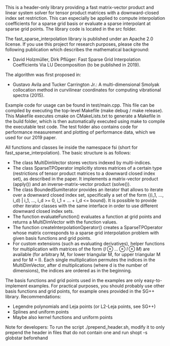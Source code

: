 This is a header-only library providing a fast matrix-vector product and linear system solver for tensor product matrices with a downward-closed index set restriction. This can especially be applied to compute interpolation coefficients for a sparse grid basis or evaluate a sparse interpolant at sparse grid points. The library code is located in the src folder.

The fast_sparse_interpolation library is published under an Apache 2.0 license. If you use this project for research purposes, please cite the following publication which describes the mathematical background:
- David Holzmüller, Dirk Pflüger: Fast Sparse Grid Interpolation Coefficients Via LU Decomposition (to be published in 2019).

The algorithm was first proposed in:
- Gustavo Avila and Tucker Carrington Jr.: A multi-dimensional Smolyak collocation method in curvilinear coordinates for computing vibrational spectra (2015).

Example code for usage can be found in test/main.cpp. This file can be compiled by executing the top-level Makefile (make debug / make release). This Makefile executes cmake on CMakeLists.txt to generate a Makefile in the build folder, which is then automatically executed using make to compile the executable test code. The test folder also contains code for performance measurement and plotting of performance data, which we used for our 2019 paper.

All functions and classes lie inside the namespace fsi (short for fast_sparse_interpolation). The basic structure is as follows:
- The class MultiDimVector<IteratorType> stores vectors indexed by multi-indices.
- The class SparseTPOperator<IteratorType> implicitly stores matrices of a certain type (restrictions of tensor product matrices to a downward closed index set), as described in the paper. It implements a matrix-vector product (apply()) and an inverse-matrix-vector product (solve()).
- The class BoundedSumIterator provides an iterator that allows to iterate over a downward closed index set, specifically a set of the form {(i_1, ..., i_d) | i_1, ..., i_d >= 0, i_1 + ... + i_d <= bound}. It is possible to provide other iterator classes with the same interface in order to use different downward closed index sets.
- The function evaluateFunction() evaluates a function at grid points and returns a MultiDimVector with the function values.
- The function createInterpolationOperator() creates a SparseTPOperator whose matrix corresponds to a sparse grid interpolation problem with given basis functions and grid points.
- For custom extensions (such as evaluating derivatives), helper functions for multiplication with matrices of the form ($I \otimes \hdots \otimes I \otimes M$) are available (for arbitrary M, for lower triangular M, for upper triangular M and for M = I). Each single multiplication permutes the indices in the MultiDimVector, after d multiplications (where d is the number of dimensions), the indices are ordered as in the beginning.

The basis functions and grid points used in the examples are only easy-to-implement examples. For practical purposes, you should probably use other basis functions and grid points, for example ones provided in the SG++ library. Recommendations:
- Legendre polynomials and Leja points (or L2-Leja points, see SG++)
- Splines and uniform points
- Maybe also kernel functions and uniform points

Note for developers:
To run the script ./prepend_header.sh, modify it to only prepend the header in files that do not contain one and run
shopt -s globstar
beforehand


